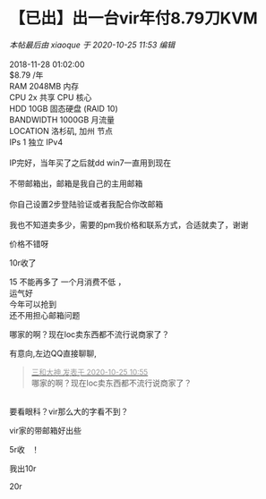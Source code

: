 # 【已出】出一台vir年付8.79刀KVM


<i class="pstatus"> 本帖最后由 xiaoque 于 2020-10-25 11:53 编辑 </i><br />
<br />
2018-11-28 01:02:00<br />
$8.79 /年<br />
RAM 2048MB 内存<br />
CPU 2x 共享 CPU 核心<br />
HDD 10GB 固态硬盘 (RAID 10)<br />
BANDWIDTH 1000GB 月流量<br />
LOCATION 洛杉矶, 加州 节点<br />
IPs 1 独立 IPv4<br />
<br />
IP完好，当年买了之后就dd win7一直用到现在<br />
<br />
不带邮箱出，邮箱是我自己的主用邮箱<br />
<br />
你自己设置2步登陆验证或者我配合你改邮箱<br />
<br />
我也不知道卖多少，需要的pm我价格和联系方式，合适就卖了，谢谢

价格不错呀

10r收了

15 不能再多了 一个月消费不低 ，<br />
运气好<br />
今年可以抢到<br />
还不用担心邮箱问题

哪家的啊？现在loc卖东西都不流行说商家了？

有意向,左边QQ直接聊聊,<img id="aimg_MP8n5" onclick="zoom(this, this.src, 0, 0, 0)" class="zoom" src="https://cdn.jsdelivr.net/gh/hishis/forum-master/public/images/patch.gif" onmouseover="img_onmouseoverfunc(this)" onload="thumbImg(this)" border="0" alt="" />

<div class="quote"><blockquote><font size="2"><a href="https://www.hostloc.com/forum.php?mod=redirect&amp;goto=findpost&amp;pid=9349035&amp;ptid=758207" target="_blank"><font color="#999999">三和大神 发表于 2020-10-25 10:55</font></a></font><br />
哪家的啊？现在loc卖东西都不流行说商家了？</blockquote></div><br />
要看眼科？vir那么大的字看不到？

vir家的带邮箱好出些

5r收&nbsp; &nbsp;！&nbsp;&nbsp;

我出10r

20r
